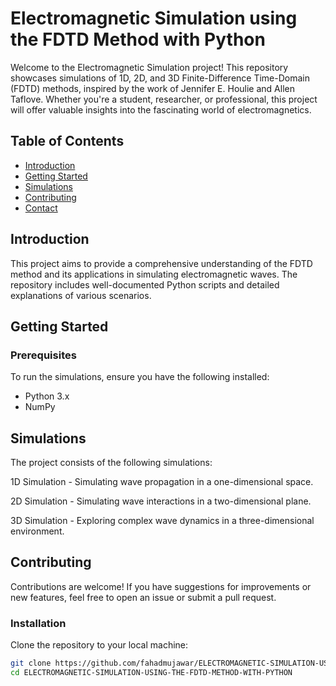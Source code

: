# Electromagnetic Simulation using the FDTD Method with Python

Welcome to the Electromagnetic Simulation project! This repository showcases simulations of 1D, 2D, and 3D Finite-Difference Time-Domain (FDTD) methods, inspired by the work of Jennifer E. Houlie and Allen Taflove. Whether you're a student, researcher, or professional, this project will offer valuable insights into the fascinating world of electromagnetics.

## Table of Contents
- [Introduction](#introduction)
- [Getting Started](#getting-started)
- [Simulations](#simulations)
- [Contributing](#contributing)
- [Contact](#contact)

## Introduction
This project aims to provide a comprehensive understanding of the FDTD method and its applications in simulating electromagnetic waves. The repository includes well-documented Python scripts and detailed explanations of various scenarios.

## Getting Started
### Prerequisites
To run the simulations, ensure you have the following installed:
- Python 3.x
- NumPy

## Simulations
The project consists of the following simulations:

1D Simulation - Simulating wave propagation in a one-dimensional space.

2D Simulation - Simulating wave interactions in a two-dimensional plane.

3D Simulation - Exploring complex wave dynamics in a three-dimensional environment.

## Contributing
Contributions are welcome! If you have suggestions for improvements or new features, feel free to open an issue or submit a pull request.

### Installation
Clone the repository to your local machine:
```sh
git clone https://github.com/fahadmujawar/ELECTROMAGNETIC-SIMULATION-USING-THE-FDTD-METHOD-WITH-PYTHON.git
cd ELECTROMAGNETIC-SIMULATION-USING-THE-FDTD-METHOD-WITH-PYTHON
```

